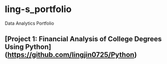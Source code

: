 # ling-s_portfolio
Data Analytics Portfolio

## [Project 1: Financial Analysis of College Degrees Using Python] (https://github.com/lingjin0725/Python)
